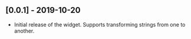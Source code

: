 ## [0.0.1] - 2019-10-20

* Initial release of the widget. Supports transforming strings from one to another.
